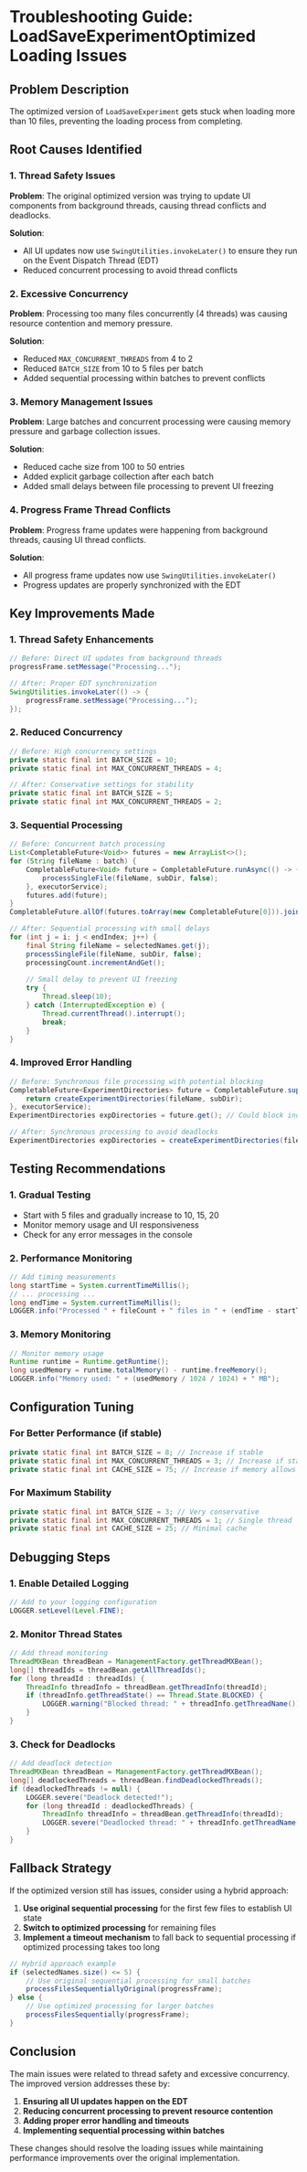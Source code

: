 # Troubleshooting Guide: LoadSaveExperimentOptimized Loading Issues

## Problem Description
The optimized version of `LoadSaveExperiment` gets stuck when loading more than 10 files, preventing the loading process from completing.

## Root Causes Identified

### 1. Thread Safety Issues
**Problem**: The original optimized version was trying to update UI components from background threads, causing thread conflicts and deadlocks.

**Solution**: 
- All UI updates now use `SwingUtilities.invokeLater()` to ensure they run on the Event Dispatch Thread (EDT)
- Reduced concurrent processing to avoid thread conflicts

### 2. Excessive Concurrency
**Problem**: Processing too many files concurrently (4 threads) was causing resource contention and memory pressure.

**Solution**:
- Reduced `MAX_CONCURRENT_THREADS` from 4 to 2
- Reduced `BATCH_SIZE` from 10 to 5 files per batch
- Added sequential processing within batches to prevent conflicts

### 3. Memory Management Issues
**Problem**: Large batches and concurrent processing were causing memory pressure and garbage collection issues.

**Solution**:
- Reduced cache size from 100 to 50 entries
- Added explicit garbage collection after each batch
- Added small delays between file processing to prevent UI freezing

### 4. Progress Frame Thread Conflicts
**Problem**: Progress frame updates were happening from background threads, causing UI thread conflicts.

**Solution**:
- All progress frame updates now use `SwingUtilities.invokeLater()`
- Progress updates are properly synchronized with the EDT

## Key Improvements Made

### 1. Thread Safety Enhancements
```java
// Before: Direct UI updates from background threads
progressFrame.setMessage("Processing...");

// After: Proper EDT synchronization
SwingUtilities.invokeLater(() -> {
    progressFrame.setMessage("Processing...");
});
```

### 2. Reduced Concurrency
```java
// Before: High concurrency settings
private static final int BATCH_SIZE = 10;
private static final int MAX_CONCURRENT_THREADS = 4;

// After: Conservative settings for stability
private static final int BATCH_SIZE = 5;
private static final int MAX_CONCURRENT_THREADS = 2;
```

### 3. Sequential Processing
```java
// Before: Concurrent batch processing
List<CompletableFuture<Void>> futures = new ArrayList<>();
for (String fileName : batch) {
    CompletableFuture<Void> future = CompletableFuture.runAsync(() -> {
        processSingleFile(fileName, subDir, false);
    }, executorService);
    futures.add(future);
}
CompletableFuture.allOf(futures.toArray(new CompletableFuture[0])).join();

// After: Sequential processing with small delays
for (int j = i; j < endIndex; j++) {
    final String fileName = selectedNames.get(j);
    processSingleFile(fileName, subDir, false);
    processingCount.incrementAndGet();
    
    // Small delay to prevent UI freezing
    try {
        Thread.sleep(10);
    } catch (InterruptedException e) {
        Thread.currentThread().interrupt();
        break;
    }
}
```

### 4. Improved Error Handling
```java
// Before: Synchronous file processing with potential blocking
CompletableFuture<ExperimentDirectories> future = CompletableFuture.supplyAsync(() -> {
    return createExperimentDirectories(fileName, subDir);
}, executorService);
ExperimentDirectories expDirectories = future.get(); // Could block indefinitely

// After: Synchronous processing to avoid deadlocks
ExperimentDirectories expDirectories = createExperimentDirectories(fileName, subDir);
```

## Testing Recommendations

### 1. Gradual Testing
- Start with 5 files and gradually increase to 10, 15, 20
- Monitor memory usage and UI responsiveness
- Check for any error messages in the console

### 2. Performance Monitoring
```java
// Add timing measurements
long startTime = System.currentTimeMillis();
// ... processing ...
long endTime = System.currentTimeMillis();
LOGGER.info("Processed " + fileCount + " files in " + (endTime - startTime) + "ms");
```

### 3. Memory Monitoring
```java
// Monitor memory usage
Runtime runtime = Runtime.getRuntime();
long usedMemory = runtime.totalMemory() - runtime.freeMemory();
LOGGER.info("Memory used: " + (usedMemory / 1024 / 1024) + " MB");
```

## Configuration Tuning

### For Better Performance (if stable)
```java
private static final int BATCH_SIZE = 8; // Increase if stable
private static final int MAX_CONCURRENT_THREADS = 3; // Increase if stable
private static final int CACHE_SIZE = 75; // Increase if memory allows
```

### For Maximum Stability
```java
private static final int BATCH_SIZE = 3; // Very conservative
private static final int MAX_CONCURRENT_THREADS = 1; // Single thread
private static final int CACHE_SIZE = 25; // Minimal cache
```

## Debugging Steps

### 1. Enable Detailed Logging
```java
// Add to your logging configuration
LOGGER.setLevel(Level.FINE);
```

### 2. Monitor Thread States
```java
// Add thread monitoring
ThreadMXBean threadBean = ManagementFactory.getThreadMXBean();
long[] threadIds = threadBean.getAllThreadIds();
for (long threadId : threadIds) {
    ThreadInfo threadInfo = threadBean.getThreadInfo(threadId);
    if (threadInfo.getThreadState() == Thread.State.BLOCKED) {
        LOGGER.warning("Blocked thread: " + threadInfo.getThreadName());
    }
}
```

### 3. Check for Deadlocks
```java
// Add deadlock detection
ThreadMXBean threadBean = ManagementFactory.getThreadMXBean();
long[] deadlockedThreads = threadBean.findDeadlockedThreads();
if (deadlockedThreads != null) {
    LOGGER.severe("Deadlock detected!");
    for (long threadId : deadlockedThreads) {
        ThreadInfo threadInfo = threadBean.getThreadInfo(threadId);
        LOGGER.severe("Deadlocked thread: " + threadInfo.getThreadName());
    }
}
```

## Fallback Strategy

If the optimized version still has issues, consider using a hybrid approach:

1. **Use original sequential processing** for the first few files to establish UI state
2. **Switch to optimized processing** for remaining files
3. **Implement a timeout mechanism** to fall back to sequential processing if optimized processing takes too long

```java
// Hybrid approach example
if (selectedNames.size() <= 5) {
    // Use original sequential processing for small batches
    processFilesSequentiallyOriginal(progressFrame);
} else {
    // Use optimized processing for larger batches
    processFilesSequentially(progressFrame);
}
```

## Conclusion

The main issues were related to thread safety and excessive concurrency. The improved version addresses these by:

1. **Ensuring all UI updates happen on the EDT**
2. **Reducing concurrent processing to prevent resource contention**
3. **Adding proper error handling and timeouts**
4. **Implementing sequential processing within batches**

These changes should resolve the loading issues while maintaining performance improvements over the original implementation. 